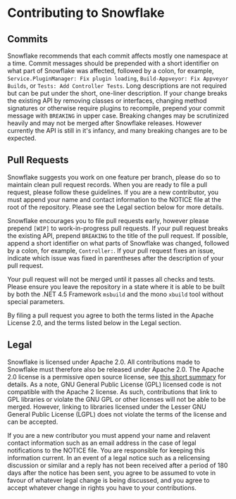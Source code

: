 Contributing to Snowflake
=========================

Commits
-------
Snowflake recommends that each commit affects mostly one namespace at a time. Commit messages should be prepended with a short identifier on what part of Snowflake was affected, followed by a colon, for example, `Service.PluginManager: Fix plugin loading`, `Build-Appveyor: Fix Appveyor Builds`, or `Tests: Add Controller Tests`. Long descriptions are not required but can be put under the short, one-liner description. If your change breaks the existing API by removing classes or interfaces, changing method signatures or otherwise require plugins to recompile, prepend your commit message with `BREAKING` in upper case. Breaking changes may be scrutinized heavily and may not be merged after Snowflake releases. However currently the API is still in it's infancy, and many breaking changes are to be expected.

Pull Requests
-------------
Snowflake suggests you work on one feature per branch, please do so to maintain clean pull request records. When you are ready to file a pull request, please follow these guidelines. If you are a new contributor, you must append your name and contact information to the NOTICE file at the root of the repository. Please see the Legal section below for more details.

Snowflake encourages you to file pull requests early, however please prepend `[WIP]` to work-in-progress pull requests. If your pull request breaks the existing API, prepend `BREAKING` to the title of the pull request. If possible, append a short identifier on what parts of Snowflake was changed, followed by a colon, for example, `Controller:`. If your pull request fixes an issue, indicate which issue was fixed in parentheses after the description of your pull request. 

Your pull request will not be merged until it passes all checks and tests. Please ensure you leave the repository in a state where it is able to be built by both the .NET 4.5 Framework `msbuild` and the mono `xbuild` tool without special parameters.

By filing a pull request you agree to both the terms listed in the Apache License 2.0, and the terms listed below in the Legal section. 

Legal
-----
Snowflake is licensed under Apache 2.0. All contributions made to Snowflake must therefore also be released under Apache 2.0. The Apache 2.0 license is a permissive open source license, see [this short summary](https://tldrlegal.com/license/apache-license-2.0-(apache-2.0)) for details. As a note, GNU General Public License (GPL) licensed code is not compatible with the Apache 2 license. As such, contributions that link to GPL libraries or violate the GNU GPL or other licenses will not be able to be merged. However, linking to libraries licensed under the Lesser GNU General Public License (LGPL) does not violate the terms of the license and can be accepted.

If you are a new contributor you must append your name and relavent contact information such as an email address in the case of legal notifications to the NOTICE file. You are responsible for keeping this information current. In an event of a legal notice such as a relicensing discussion or similar and a reply has not been received after a period of 180 days after the notice has been sent, you agree to be assumed to vote in favour of whatever legal change is being discussed, and you agree to accept whatever change in rights you have to your contributions.

